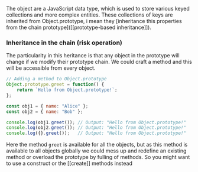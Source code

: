 The object are a JavaScript data type, which is used to store various keyed collections and more complex entities. These collections of keys are inherited from Object.prototype, i mean they [inheritance this properties from the chain prototype]([[prototype-based inheritance]]). 

### Inheritance in the chain (risk operation)
The particularity in this heritance is that any object in the prototype will change if we modify their prototype chain. 
We could craft a method and this will be accessible from every object.
```js
// Adding a method to Object.prototype
Object.prototype.greet = function() {
    return `Hello from Object.prototype!`;
};

const obj1 = { name: "Alice" };
const obj2 = { name: "Bob" };

console.log(obj1.greet()); // Output: "Hello from Object.prototype!"
console.log(obj2.greet()); // Output: "Hello from Object.prototype!"
console.log({}.greet());   // Output: "Hello from Object.prototype!"
```
Here the method `greet` is available for all the objects, but as this method is available to all objects globally we could mess up and redefine an existing method or overload the prototype by fulling of methods. So you might want to use a construct or the [[create]] methods instead